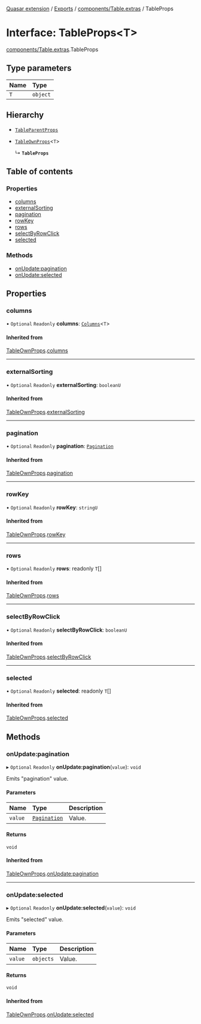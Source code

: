 [Quasar extension](../index.md) / [Exports](../modules.md) / [components/Table.extras](../modules/components_Table_extras.md) / TableProps

# Interface: TableProps<T\>

[components/Table.extras](../modules/components_Table_extras.md).TableProps

## Type parameters

| Name | Type |
| :------ | :------ |
| `T` | `object` |

## Hierarchy

- [`TableParentProps`](components_Table_extras.TableParentProps.md)

- [`TableOwnProps`](components_Table_extras.TableOwnProps.md)<`T`\>

  ↳ **`TableProps`**

## Table of contents

### Properties

- [columns](components_Table_extras.TableProps.md#columns)
- [externalSorting](components_Table_extras.TableProps.md#externalsorting)
- [pagination](components_Table_extras.TableProps.md#pagination)
- [rowKey](components_Table_extras.TableProps.md#rowkey)
- [rows](components_Table_extras.TableProps.md#rows)
- [selectByRowClick](components_Table_extras.TableProps.md#selectbyrowclick)
- [selected](components_Table_extras.TableProps.md#selected)

### Methods

- [onUpdate:pagination](components_Table_extras.TableProps.md#onupdate:pagination)
- [onUpdate:selected](components_Table_extras.TableProps.md#onupdate:selected)

## Properties

### columns

• `Optional` `Readonly` **columns**: [`Columns`](../modules/components_Table_extras.md#columns)<`T`\>

#### Inherited from

[TableOwnProps](components_Table_extras.TableOwnProps.md).[columns](components_Table_extras.TableOwnProps.md#columns)

___

### externalSorting

• `Optional` `Readonly` **externalSorting**: `booleanU`

#### Inherited from

[TableOwnProps](components_Table_extras.TableOwnProps.md).[externalSorting](components_Table_extras.TableOwnProps.md#externalsorting)

___

### pagination

• `Optional` `Readonly` **pagination**: [`Pagination`](components_Table_extras.Pagination.md)

#### Inherited from

[TableOwnProps](components_Table_extras.TableOwnProps.md).[pagination](components_Table_extras.TableOwnProps.md#pagination)

___

### rowKey

• `Optional` `Readonly` **rowKey**: `stringU`

#### Inherited from

[TableOwnProps](components_Table_extras.TableOwnProps.md).[rowKey](components_Table_extras.TableOwnProps.md#rowkey)

___

### rows

• `Optional` `Readonly` **rows**: readonly `T`[]

#### Inherited from

[TableOwnProps](components_Table_extras.TableOwnProps.md).[rows](components_Table_extras.TableOwnProps.md#rows)

___

### selectByRowClick

• `Optional` `Readonly` **selectByRowClick**: `booleanU`

#### Inherited from

[TableOwnProps](components_Table_extras.TableOwnProps.md).[selectByRowClick](components_Table_extras.TableOwnProps.md#selectbyrowclick)

___

### selected

• `Optional` `Readonly` **selected**: readonly `T`[]

#### Inherited from

[TableOwnProps](components_Table_extras.TableOwnProps.md).[selected](components_Table_extras.TableOwnProps.md#selected)

## Methods

### onUpdate:pagination

▸ `Optional` `Readonly` **onUpdate:pagination**(`value`): `void`

Emits "pagination" value.

#### Parameters

| Name | Type | Description |
| :------ | :------ | :------ |
| `value` | [`Pagination`](components_Table_extras.Pagination.md) | Value. |

#### Returns

`void`

#### Inherited from

[TableOwnProps](components_Table_extras.TableOwnProps.md).[onUpdate:pagination](components_Table_extras.TableOwnProps.md#onupdate:pagination)

___

### onUpdate:selected

▸ `Optional` `Readonly` **onUpdate:selected**(`value`): `void`

Emits "selected" value.

#### Parameters

| Name | Type | Description |
| :------ | :------ | :------ |
| `value` | `objects` | Value. |

#### Returns

`void`

#### Inherited from

[TableOwnProps](components_Table_extras.TableOwnProps.md).[onUpdate:selected](components_Table_extras.TableOwnProps.md#onupdate:selected)
